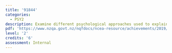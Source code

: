 ```yaml
---
title: '91844'
categories:
  - PSY2
description: Examine different psychological approaches used to explain a behaviour
pdf: 'https://www.nzqa.govt.nz/nqfdocs/ncea-resource/achievements/2019/as91844.pdf'
level: '2'
credits: '6'
assessment: Internal
---
```



